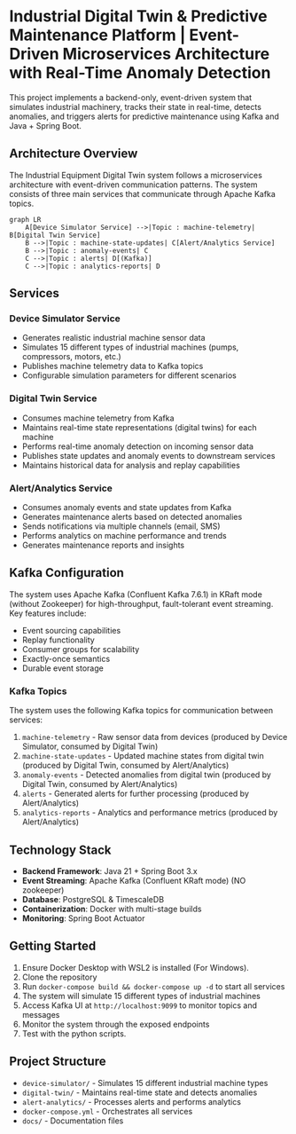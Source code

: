 # Industrial Digital Twin & Predictive Maintenance Platform | Event-Driven Microservices Architecture with Real-Time Anomaly Detection

This project implements a backend-only, event-driven system that simulates industrial machinery, tracks their state in real-time, detects anomalies, and triggers alerts for predictive maintenance using Kafka and Java + Spring Boot.

## Architecture Overview

The Industrial Equipment Digital Twin system follows a microservices architecture with event-driven communication patterns. The system consists of three main services that communicate through Apache Kafka topics.

```mermaid
graph LR
    A[Device Simulator Service] -->|Topic : machine-telemetry| B[Digital Twin Service]
    B -->|Topic : machine-state-updates| C[Alert/Analytics Service]
    B -->|Topic : anomaly-events| C
    C -->|Topic : alerts| D[(Kafka)]
    C -->|Topic : analytics-reports| D
```

## Services

### Device Simulator Service
- Generates realistic industrial machine sensor data
- Simulates 15 different types of industrial machines (pumps, compressors, motors, etc.)
- Publishes machine telemetry data to Kafka topics
- Configurable simulation parameters for different scenarios

### Digital Twin Service
- Consumes machine telemetry from Kafka
- Maintains real-time state representations (digital twins) for each machine
- Performs real-time anomaly detection on incoming sensor data
- Publishes state updates and anomaly events to downstream services
- Maintains historical data for analysis and replay capabilities

### Alert/Analytics Service
- Consumes anomaly events and state updates from Kafka
- Generates maintenance alerts based on detected anomalies
- Sends notifications via multiple channels (email, SMS)
- Performs analytics on machine performance and trends
- Generates maintenance reports and insights

## Kafka Configuration

The system uses Apache Kafka (Confluent Kafka 7.6.1) in KRaft mode (without Zookeeper) for high-throughput, fault-tolerant event streaming. Key features include:

- Event sourcing capabilities
- Replay functionality
- Consumer groups for scalability
- Exactly-once semantics
- Durable event storage

### Kafka Topics

The system uses the following Kafka topics for communication between services:

1. `machine-telemetry` - Raw sensor data from devices (produced by Device Simulator, consumed by Digital Twin)
2. `machine-state-updates` - Updated machine states from digital twin (produced by Digital Twin, consumed by Alert/Analytics)
3. `anomaly-events` - Detected anomalies from digital twin (produced by Digital Twin, consumed by Alert/Analytics)
4. `alerts` - Generated alerts for further processing (produced by Alert/Analytics)
5. `analytics-reports` - Analytics and performance metrics (produced by Alert/Analytics)

## Technology Stack

- **Backend Framework**: Java 21 + Spring Boot 3.x
- **Event Streaming**: Apache Kafka (Confluent KRaft mode) (NO zookeeper)
- **Database**: PostgreSQL & TimescaleDB
- **Containerization**: Docker with multi-stage builds
- **Monitoring**: Spring Boot Actuator

## Getting Started

1. Ensure Docker Desktop with WSL2 is installed (For Windows).
2. Clone the repository
3. Run `docker-compose build && docker-compose up -d` to start all services
4. The system will simulate 15 different types of industrial machines
5. Access Kafka UI at `http://localhost:9099` to monitor topics and messages
6. Monitor the system through the exposed endpoints
7. Test with the python scripts.

## Project Structure

- `device-simulator/` - Simulates 15 different industrial machine types
- `digital-twin/` - Maintains real-time state and detects anomalies
- `alert-analytics/` - Processes alerts and performs analytics
- `docker-compose.yml` - Orchestrates all services
- `docs/` - Documentation files